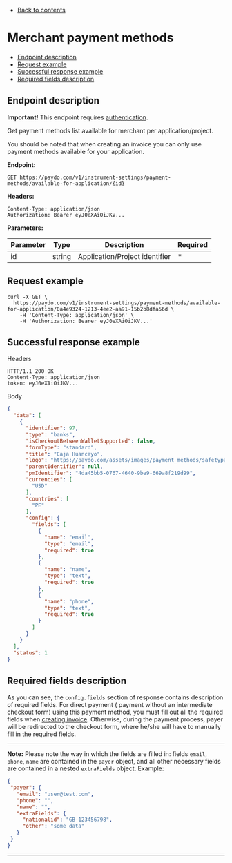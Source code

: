 * [Back to contents](../Readme.md#contents)

# Merchant payment methods

* [Endpoint description](#endpoint-description)
* [Request example](#request-example)
* [Successful response example](#successful-response-example)
* [Required fields description](#required-fields-description)

## Endpoint description

**Important!** This endpoint requires [authentication](../Authentication/authentication.md).

Get payment methods list available for merchant per application/project.

You should be noted that when creating an invoice you can only use payment methods available for your application.

**Endpoint:**

    GET https://paydo.com/v1/instrument-settings/payment-methods/available-for-application/{id}

**Headers:**

    Content-Type: application/json
    Authorization: Bearer eyJ0eXAiOiJKV...

**Parameters:**

Parameter   |  Type  |           Description           |  Required |
------------|--------|---------------------------------|-----------|
id          | string | Application/Project identifier  |     *     |

## Request example

```shell script
curl -X GET \
  https://paydo.com/v1/instrument-settings/payment-methods/available-for-application/0a4e9324-1213-4ee2-aa91-15b2b8dfa56d \
    -H 'Content-Type: application/json' \
    -H 'Authorization: Bearer eyJ0eXAiOiJKV...'
```

## Successful response example

Headers

```
HTTP/1.1 200 OK
Content-Type: application/json
token: eyJ0eXAiOiJKV...
```

Body

```json
{
  "data": [
    {
      "identifier": 97,
      "type": "banks",
      "isCheckoutBetweenWalletSupported": false,
      "formType": "standard",
      "title": "Caja Huancayo",
      "logo": "https://paydo.com/assets/images/payment_methods/safetypay/peru_bank_transfer/safetypay_bank_transfer_caja_huancayo_peru.png",
      "parentIdentifier": null,
      "pmIdentifier": "4da45bb5-0767-4640-9be9-669a8f219d99",
      "currencies": [
        "USD"
      ],
      "countries": [
        "PE"
      ],
      "config": {
        "fields": [
          {
            "name": "email",
            "type": "email",
            "required": true
          },
          {
            "name": "name",
            "type": "text",
            "required": true
          },
          {
            "name": "phone",
            "type": "text",
            "required": true
          }
        ]
      }
    }
  ],
  "status": 1
}
```

## Required fields description

As you can see, the `config.fields` section of response contains description of required fields. For direct payment (
payment without an intermediate checkout form) using this payment method, you must fill out all the required fields
when [creating invoice](../Invoice/createInvoice.md). Otherwise, during the payment process, payer will be redirected to the
checkout form, where he/she will have to manually fill in the required fields.

---- 

**Note:** Please note the way in which the fields are filled in: fields `email`, `phone`, `name` are contained in
the `payer` object, and all other necessary fields are contained in a nested `extraFields` object. Example:

 ```json
 {
  "payer": {
    "email": "user@test.com",
    "phone": "",
    "name": "",
    "extraFields": {
      "nationalid": "GB-123456798",
      "other": "some data"
    }
  }
}
 ```

----